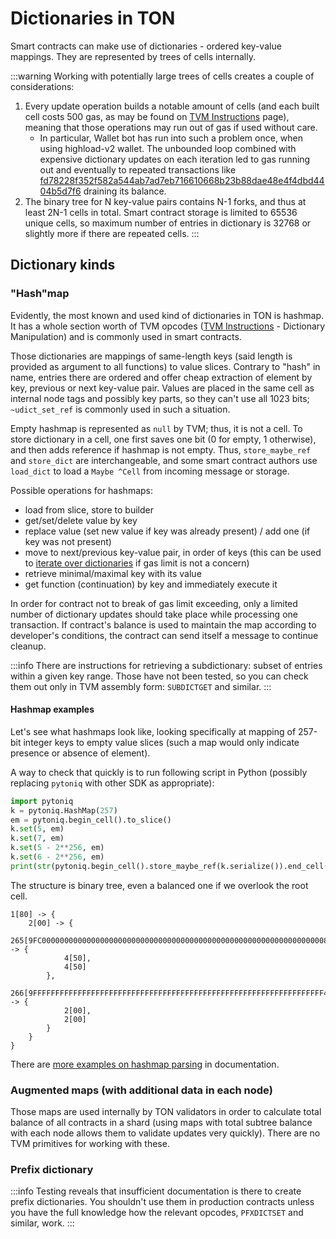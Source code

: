 # Dictionaries in TON

Smart contracts can make use of dictionaries - ordered key-value mappings. They are represented by trees of cells internally.

:::warning
Working with potentially large trees of cells creates a couple of considerations:

1. Every update operation builds a notable amount of cells (and each built cell costs 500 gas, as may be found on [TVM Instructions](/learn/tvm-instructions/instructions#gas-prices) page), meaning that those operations may run out of gas if used without care.
    - In particular, Wallet bot has run into such a problem once, when using highload-v2 wallet. The unbounded loop combined with expensive dictionary updates on each iteration led to gas running out and eventually to repeated transactions like [fd78228f352f582a544ab7ad7eb716610668b23b88dae48e4f4dbd4404b5d7f6](https://tonviewer.com/transaction/fd78228f352f582a544ab7ad7eb716610668b23b88dae48e4f4dbd4404b5d7f6) draining its balance.
2. The binary tree for N key-value pairs contains N-1 forks, and thus at least 2N-1 cells in total. Smart contract storage is limited to 65536 unique cells, so maximum number of entries in dictionary is 32768 or slightly more if there are repeated cells.
:::

## Dictionary kinds

### "Hash"map

Evidently, the most known and used kind of dictionaries in TON is hashmap. It has a whole section worth of TVM opcodes ([TVM Instructions](/learn/tvm-instructions/instructions#quick-search) - Dictionary Manipulation) and is commonly used in smart contracts.

Those dictionaries are mappings of same-length keys (said length is provided as argument to all functions) to value slices. Contrary to "hash" in name, entries there are ordered and offer cheap extraction of element by key, previous or next key-value pair. Values are placed in the same cell as internal node tags and possibly key parts, so they can't use all 1023 bits; `~udict_set_ref` is commonly used in such a situation.

Empty hashmap is represented as `null` by TVM; thus, it is not a cell. To store dictionary in a cell, one first saves one bit (0 for empty, 1 otherwise), and then adds reference if hashmap is not empty. Thus, `store_maybe_ref` and `store_dict` are interchangeable, and some smart contract authors use `load_dict` to load a `Maybe ^Cell` from incoming message or storage.

Possible operations for hashmaps:
- load from slice, store to builder
- get/set/delete value by key
- replace value (set new value if key was already present) / add one (if key was not present)
- move to next/previous key-value pair, in order of keys (this can be used to [iterate over dictionaries](https://docs.ton.org/develop/func/cookbook#how-to-iterate-dictionaries) if gas limit is not a concern)
- retrieve minimal/maximal key with its value
- get function (continuation) by key and immediately execute it

In order for contract not to break of gas limit exceeding, only a limited number of dictionary updates should take place while processing one transaction. If contract's balance is used to maintain the map according to developer's conditions, the contract can send itself a message to continue cleanup.

:::info
There are instructions for retrieving a subdictionary: subset of entries within a given key range. Those have not been tested, so you can check them out only in TVM assembly form: `SUBDICTGET` and similar.
:::

#### Hashmap examples

Let's see what hashmaps look like, looking specifically at mapping of 257-bit integer keys to empty value slices (such a map would only indicate presence or absence of element).

A way to check that quickly is to run following script in Python (possibly replacing `pytoniq` with other SDK as appropriate):

```python
import pytoniq
k = pytoniq.HashMap(257)
em = pytoniq.begin_cell().to_slice()
k.set(5, em)
k.set(7, em)
k.set(5 - 2**256, em)
k.set(6 - 2**256, em)
print(str(pytoniq.begin_cell().store_maybe_ref(k.serialize()).end_cell()))
```

The structure is binary tree, even a balanced one if we overlook the root cell.

```
1[80] -> {
	2[00] -> {
		265[9FC00000000000000000000000000000000000000000000000000000000000000080] -> {
			4[50],
			4[50]
		},
		266[9FFFFFFFFFFFFFFFFFFFFFFFFFFFFFFFFFFFFFFFFFFFFFFFFFFFFFFFFFFFFFFFFF40] -> {
			2[00],
			2[00]
		}
	}
}
```

There are [more examples on hashmap parsing](/develop/data-formats/tl-b-types#hashmap-parsing-example) in documentation.

### Augmented maps (with additional data in each node)

Those maps are used internally by TON validators in order to calculate total balance of all contracts in a shard (using maps with total subtree balance with each node allows them to validate updates very quickly). There are no TVM primitives for working with these.

### Prefix dictionary

:::info
Testing reveals that insufficient documentation is there to create prefix dictionaries. You shouldn't use them in production contracts unless you have the full knowledge how the relevant opcodes, `PFXDICTSET` and similar, work.
:::
